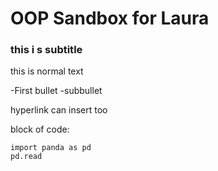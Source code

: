 # OOP Sandbox for Laura
### this i s subtitle

this is normal text

-First bullet
    -subbullet

hyperlink can insert too

block of code:
```
import panda as pd
pd.read
```